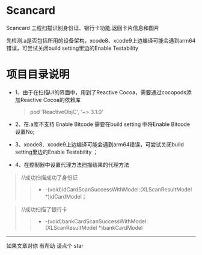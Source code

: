 # Scancard
Scancard 工程扫描识别身份证、银行卡功能,返回卡片信息和图片  

先检测.a是否包括所用的设备架构，xcode8、xcode9上边编译可能会遇到arm64错误，可尝试关闭build setting里边的Enable Testability  

# 项目目录说明

* 1、由于在扫描UI的界面中，用到了Reactive Cocoa，需要通过cocopods添加Reactive Cocoa的依赖库

    > pod 'ReactiveObjC', '~> 3.1.0'

* 2、在.a库不支持 Enable Bitcode  需要在build setting 中将Enable Bitcode 设置No;
* 3、xcode8、xcode9上边编译可能会遇到arm64错误，可尝试关闭build setting里边的Enable Testability ； 
* 4、在控制器中设置代理方法扫描结果的代理方法
 > //成功扫描成功了身份证
 >>  - -(void)idCardScanSuccessWithModel:(XLScanResultModel *)idCardModel；

> //成功扫描了银行卡
>>  - -(void)bankCardScanSuccessWithModel:(XLScanResultModel *)bankCardModel

*****
如果文章对你 有帮助 请点个 star
